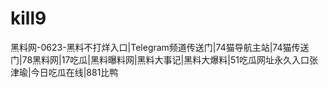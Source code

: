 # kill9
黑料网-0623-黑料不打烊入口|Telegram频道传送门|74猫导航主站|74猫传送门|78黑料网|17吃瓜|黑料曝料网|黑料大事记|黑料大爆料|51吃瓜网址永久入口张津瑜|今日吃瓜在线|881比鸭
